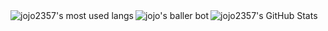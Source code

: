 <img align="left" alt="jojo2357's most used langs" src="https://github-readme-stats.vercel.app/api/top-langs/?username=jojo2357&count_private=true&layout=compact&hide_border=true&theme=gruvbox"/>

<a href="https://top.gg/bot/699366687455051808">
    <img align="left" src="https://top.gg/api/widget/699366687455051808.svg" alt="jojo's baller bot" />
</a>

<img align="left" alt="jojo2357's GitHub Stats" src="https://github-readme-stats-hwa9vez0v.vercel.app/api?username=jojo2357&include_all_commits=true&count_private=true&show_icons=true&hide_border=true&theme=gruvbox"/>
